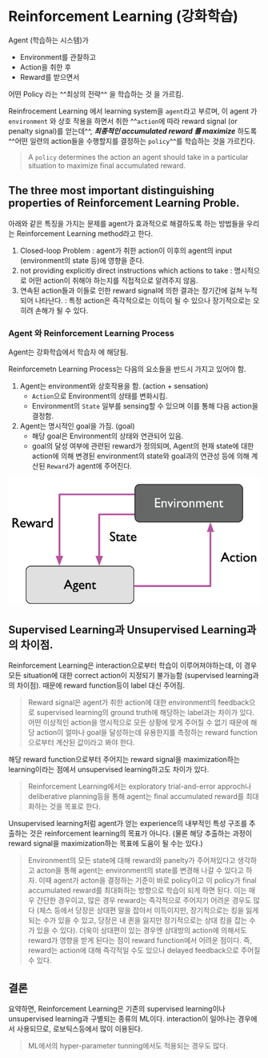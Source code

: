 # Reinforcement Learning (강화학습)

Agent (학습하는 시스템)가   

* Environment를 관찰하고  
* Action을 취한 후  
* Reward를 받으면서  

어떤 Policy 라는 ^^최상의 전략^^ 을 학습하는 것 을 가르킴.

Reinfrocement Learning 에서 learning system을 `agent`라고 부르며, 이 agent 가 `environment` 와 상호 작용을 하면서 취한 ^^`action`에 따라 reward signal (or penalty signal)를 얻는데^^, ***최종적인 accumulated reward 를 maximize*** 하도록 ^^어떤 일련의 action들을 수행할지를 결정하는 `policy`^^를 학습하는 것을 가르킨다.

> A `policy` determines the action an agent should take in a particular situation to maximize final accumulated reward.

## The three most important distinguishing properties of Reinforcement Learning Proble.

아래와 같은 특징을 가지는 문제를 agent가 효과적으로 해결하도록 하는 방법들을 우리는 Reinforcement Learning method라고 한다.

1. Closed-loop Problem : agent가 취한 action이 이후의 agent의 input (environment의 state 등)에 영향을 준다. 
2. not providing explicitly direct instructions which actions to take : 명시적으로 어떤 action이 취해야 하는지를 직접적으로 알려주지 않음.
3. 연속된 action들과 이들로 인한 reward signal에 의한 결과는 장기간에 걸쳐 누적되어 나타난다. : 특정 action은 즉각적으로는 이득이 될 수 있으나 장기적으로는 오히려 손해가 될 수 있다.

### Agent 와 Reinforcement Learning Process

Agent는 강화학습에서 학습자 에 해당됨.

Reinforcemetn Learning Process는 다음의 요소들을 반드시 가지고 있어야 함.

1. Agent는 environment와 상호작용을 함. (action + sensation)
    - `Action`으로 Environment의 상태를 변화시킴.
    - Environment의 `State` 일부를 sensing할 수 있으며 이를 통해 다음 action을 결정함.
2. Agent는 명시적인 goal을 가짐. (goal)
    - 해당 goal은 Environment의 상태와 연관되어 있음.
    - goal의 달성 여부에 관련된 reward가 정의되며, Agent의 현재 state에 대한 action에 의해 변경된 environment의 state와 goal과의 연관성 등에 의해 계산된 `Reward`가 agent에 주어진다.

![](../img/ch00/reinforcement_learning.png)



## Supervised Learning과 Unsupervised Learning과의 차이점.

Reinforcement Learning은 interaction으로부터 학습이 이루어져야하는데, 이 경우 모든 situation에 대한 correct action이 지정되기 불가능함 (supervised learning과의 차이점). 때문에 reward function등이 label 대신 주어짐. 

> Reward signal은 agent가 취한 action에 대한 environment의 feedback으로 supervised learning의 ground truth에 해당하는 label과는 차이가 있다. 어떤 이상적인 action을 명시적으로 모든 상황에 맞게 주어질 수 없기 때문에 해당 action이 얼마나 goal을 달성하는데 유용한지를 측정하는 reward function으로부터 계산된 값이라고 봐야 한다.

해당 reward function으로부터 주어지는 reward signal을 maximization하는 learning이라는 점에서 unsupervised learning하고도 차이가 있다.

> Reinforcement Learning에서는 exploratory trial-and-error approch나 deliberative planning등을 통해 agent는 final accumulated reward를 최대화하는 것을 목표로 한다.

Unsupervised learning처럼 agent가 얻는 experience의 내부적인 특성 구조를 추출하는 것은 reinforcement learning의 목표가 아니다. (물론 해당 추출하는 과정이 reward signal을 maximization하는 목표에 도움이 될 수는 있다.)  

> Environment의 모든 state에 대해 reward와 panelty가 주어져있다고 생각하고 acton을 통해 agent는 environment의 state를 변경해 나갈 수 있다고 하자. 
> 이때 agent가 acton을 결정하는 기준이 바로 policy이고 이 policy가 final accumulated reward를 최대화하는 방향으로 학습이 되게 하면 된다. 
> 이는 매우 간단한 경우이고, 많은 경우 reward는 즉각적으로 주어지기 어려운 경우도 많다 (체스 등에서 당장은 상대편 말을 잡아서 이득이지만, 장기적으로는 킹을 잃게 되는 수가 있을 수 있고, 당장은 내 퀸을 잃지만 장기적으로는 상대 킹을 잡는 수가 있을 수 있다).
> 더욱이 상대편이 있는 경우엔 상대방의 action에 의해서도 reward가 영향을 받게 된다는 점이 reward function에서 어려운 점이다. 즉, reward는 action에 대해 즉각적일 수도 있으나 delayed feedback으로 주어질 수 있다.

## 결론

요약하면, Reinforcement Learning은 기존의 supervised learning이나 unsupervised learning과 구별되는 종류의 ML이다. interaction이 일어나는 경우에서 사용되므로, 로보틱스등에서 많이 이용된다. 

> ML에서의 hyper-parameter tunning에서도 적용되는 경우도 많다.

